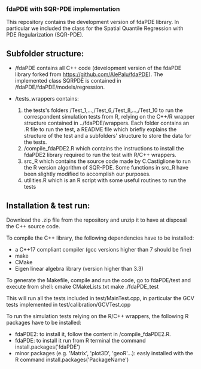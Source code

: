### fdaPDE with SQR-PDE implementation 

This repository contains the development version of fdaPDE library. In particular we included the class for the Spatial Quantile Regression with PDE Regularization (SQR-PDE).

## Subfolder structure:
- /fdaPDE contains all C++ code (development version of the fdaPDE library forked from https://github.com/AlePalu/fdaPDE). The implemented class SQRPDE is contained in 
  /fdaPDE/fdaPDE/models/regression. 

- /tests_wrappers contains: 
  1. the tests's folders /Test_1,...,/Test_6,/Test_8,...,/Test_10 to run the correspondent simulation tests from R, relying on the C++/R wrapper structure contained in 
     ../fdaPDE/wrappers. 
     Each folder contains an .R file to run the test, a README file which briefly explains the structure of the test and a subfolders' structure to store the data for the tests. 
  2. /compile_fdaPDE2.R which contains the instructions to install the fdaPDE2 library required to run the test with R/C++ wrappers. 
  3. src_R which contains the source code made by C.Castiglione to run the R version algorithm of SQR-PDE. Some functions in src_R have been slightly modified to accomplish our 
     purposes. 
  4. utilities.R which is an R script with some useful routines to run the tests


## Installation & test run:
Download the .zip file from the repository and unzip it to have at disposal the C++ source code.

To compile the C++ library, the following dependencies have to be installed:
 - a C++17 compliant compiler (gcc versions higher than 7 should be fine)
 - make
 - CMake
 - Eigen linear algebra library (version higher than 3.3)

 To generate the Makefile, compile and run the code, go to fdaPDE/test and execute from shell: 
   cmake CMakeLists.txt
   make
   ./fdaPDE_test

 This will run all the tests included in test/MainTest.cpp, in particular the GCV tests implemented in test/calibration/GCVTest.cpp   

To run the simulation tests relying on the R/C++ wrappers, the following R packages have to be installed: 
- fdaPDE2: to install it, follow the content in /compile_fdaPDE2.R. 
- fdaPDE: to install it run from R terminal the command install.packages('fdaPDE')
- minor packages (e.g. 'Matrix', 'plot3D', 'geoR'...): easly installed with the R command install.packages('PackageName')

